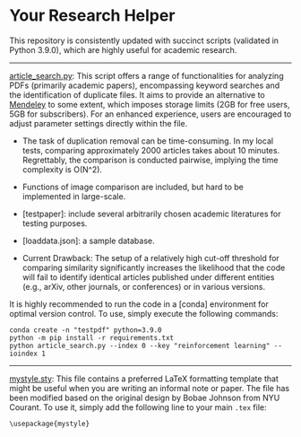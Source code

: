 # Your Research Helper

This repository is consistently updated with succinct scripts (validated in Python 3.9.0), which are highly useful for academic research.

****

[article_search.py](https://github.com/StevenZhang0116/res-helper/blob/main/article_search.py): This script offers a range of functionalities for analyzing PDFs (primarily academic papers), encompassing keyword searches and the identification of duplicate files. It aims to provide an alternative to [Mendeley](https://www.mendeley.com/) to some extent, which imposes storage limits (2GB for free users, 5GB for subscribers). For an enhanced experience, users are encouraged to adjust parameter settings directly within the file.

* The task of duplication removal can be time-consuming. In my local tests, comparing approximately 2000 articles takes about 10 minutes. Regrettably, the comparison is conducted pairwise, implying the time complexity is O(N^2).

* Functions of image comparison are included, but hard to be implemented in large-scale. 

* [testpaper]: include several arbitrarily chosen academic literatures for testing purposes.

* [loaddata.json]: a sample database.

* Current Drawback: The setup of a relatively high cut-off threshold for comparing similarity significantly increases the likelihood that the code will fail to identify identical articles published under different entities (e.g., arXiv, other journals, or conferences) or in various versions.

It is highly recommended to run the code in a [conda] environment for optimal version control. To use, simply execute the following commands:
```
conda create -n "testpdf" python=3.9.0
python -m pip install -r requirements.txt
python article_search.py --index 0 --key "reinforcement learning" --ioindex 1
```

****
[mystyle.sty](https://github.com/StevenZhang0116/res-helper/blob/main/mystyle.sty): This file contains a preferred LaTeX formatting template that might be useful when you are writing an informal note or paper. The file has been modified based on the original design by Bobae Johnson from NYU Courant. To use it, simply add the following line to your main `.tex` file:
```
\usepackage{mystyle}
```